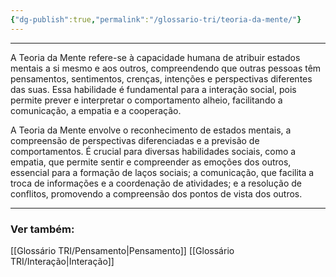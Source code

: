 ```yaml
---
{"dg-publish":true,"permalink":"/glossario-tri/teoria-da-mente/"}
---
```


---

A Teoria da Mente refere-se à capacidade humana de atribuir estados mentais a si mesmo e aos outros, compreendendo que outras pessoas têm pensamentos, sentimentos, crenças, intenções e perspectivas diferentes das suas. Essa habilidade é fundamental para a interação social, pois permite prever e interpretar o comportamento alheio, facilitando a comunicação, a empatia e a cooperação.  
  
A Teoria da Mente envolve o reconhecimento de estados mentais, a compreensão de perspectivas diferenciadas e a previsão de comportamentos. É crucial para diversas habilidades sociais, como a empatia, que permite sentir e compreender as emoções dos outros, essencial para a formação de laços sociais; a comunicação, que facilita a troca de informações e a coordenação de atividades; e a resolução de conflitos, promovendo a compreensão dos pontos de vista dos outros.


----

### Ver também:

[[Glossário TRI/Pensamento\|Pensamento]]
[[Glossário TRI/Interação\|Interação]]


